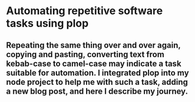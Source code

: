 # Automating repetitive software tasks using plop

## Repeating the same thing over and over again, copying and pasting, converting text from kebab-case to camel-case may indicate a task suitable for automation. I integrated plop into my node project to help me with such a task, adding a new blog post, and here I describe my journey.
